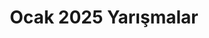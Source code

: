 ---
layout: monthly
title: "Ocak 2025 Yarışmalar"
key: "ocak 2025"
description: "Son başvuru tarihi Ocak 2025 olan tüm edebiyat yarışmaları, senaryo yarışmaları, resim yarışmaları, öykü yarışmalarına bu sayfadan erişebilirsiniz"
permalink: "ocak-2025-yarismalar/"
---
